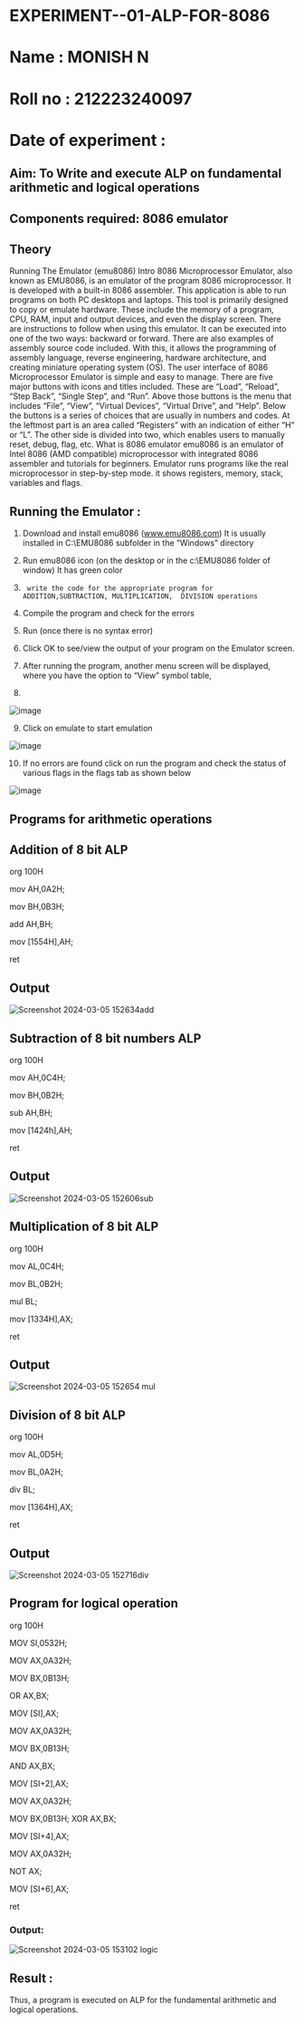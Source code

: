 # EXPERIMENT--01-ALP-FOR-8086
 # Name : MONISH N
# Roll no : 212223240097
# Date of experiment :
## Aim: To Write and execute ALP on fundamental arithmetic and logical operations
## Components required: 8086  emulator 
## Theory 
Running The Emulator (emu8086) Intro 8086 Microprocessor Emulator, also known as EMU8086, is an emulator of the program 8086 microprocessor. It is developed with a built-in 8086 assembler. This application is able to run programs on both PC desktops and laptops. This tool is primarily designed to copy or emulate hardware. These include the memory of a program, CPU, RAM, input and output devices, and even the display screen. There are instructions to follow when using this emulator. It can be executed into one of the two ways: backward or forward. There are also examples of assembly source code included. With this, it allows the programming of assembly language, reverse engineering, hardware architecture, and creating miniature operating system (OS). The user interface of 8086 Microprocessor Emulator is simple and easy to manage. There are five major buttons with icons and titles included. These are “Load”, “Reload”, “Step Back”, “Single Step”, and “Run”. Above those buttons is the menu that includes “File”, “View”, “Virtual Devices”, “Virtual Drive”, and “Help”. Below the buttons is a series of choices that are usually in numbers and codes. At the leftmost part is an area called “Registers” with an indication of either “H” or “L”. The other side is divided into two, which enables users to manually reset, debug, flag, etc. What is 8086 emulator emu8086 is an emulator of Intel 8086 (AMD compatible) microprocessor with integrated 8086 assembler and tutorials for beginners. Emulator runs programs like the real microprocessor in step-by-step mode. it shows registers, memory, stack, variables and flags.


 ## Running the Emulator :
1.	Download and install emu8086 (www.emu8086.com) It is usually installed in C:\EMU8086 subfolder in the “Windows” directory
2.	  Run  emu8086 icon (on the desktop or in the c:\EMU8086 folder of window) It has green color 
 
 
3.		write the code for the appropriate program for ADDITION,SUBTRACTION, MULTIPLICATION,  DIVISION operations 

4.	 Compile the program and check for the errors 
5.	Run (once there is no syntax error) 

6.	Click OK to see/view the output of your program on the Emulator screen. 


7.	After running the program, another menu screen will be displayed, where you have the option to “View” symbol table,
8.	 


![image](https://user-images.githubusercontent.com/36288975/189273263-d65baae9-4b8f-4723-afb3-c0ffa4052b04.png)











9.	Click on emulate to start emulation 








![image](https://user-images.githubusercontent.com/36288975/189273273-9bb36ec1-e2e8-4892-8d35-37707332bfdc.png)








10.	If no errors are found click on run the program and check the status of various flags in the flags tab as shown below 






![image](https://user-images.githubusercontent.com/36288975/189273277-113a2a33-4a40-4ff8-95a5-ecd3a1f504fe.png)







## Programs for arithmetic  operations

## Addition  of 8 bit ALP 
org 100H

mov AH,0A2H;

mov BH,0B3H;

add AH,BH;

mov [1554H],AH;

ret   


## Output  
 ![Screenshot 2024-03-05 152634add](https://github.com/Monishofficial/EXPERIMENT--01-ALP-FOR-8086/assets/149455421/59e758b6-a984-498d-ab9e-06c969faacc5)

## Subtraction   of 8 bit numbers  ALP 
 org 100H

mov AH,0C4H;

mov BH,0B2H;

sub AH,BH;

mov [1424h],AH;

ret  
## Output  
![Screenshot 2024-03-05 152606sub](https://github.com/Monishofficial/EXPERIMENT--01-ALP-FOR-8086/assets/149455421/593ec870-2419-4037-afc1-6576e7a624bf)

## Multiplication of 8 bit ALP
org 100H

mov AL,0C4H;

mov BL,0B2H;

mul BL;

mov [1334H],AX;

ret 
 ## Output  
![Screenshot 2024-03-05 152654 mul](https://github.com/Monishofficial/EXPERIMENT--01-ALP-FOR-8086/assets/149455421/23413eee-dc5d-4ca3-8368-cc26327296cc)


## Division of 8 bit ALP
org 100H

mov AL,0D5H;

mov BL,0A2H;

div BL;

mov [1364H],AX;

ret   

## Output  
![Screenshot 2024-03-05 152716div](https://github.com/Monishofficial/EXPERIMENT--01-ALP-FOR-8086/assets/149455421/09ee7047-9d89-47f9-99d4-e9d7f9f7c566)

## Program for logical operation
org 100H  

MOV SI,0532H;

MOV AX,0A32H;

MOV BX,0B13H;

OR AX,BX;

MOV [SI],AX;

MOV AX,0A32H;

MOV BX,0B13H;

AND AX,BX; 

MOV [SI+2],AX;

MOV AX,0A32H;

MOV BX,0B13H; 
XOR AX,BX;    

MOV [SI+4],AX;

MOV AX,0A32H;

NOT AX; 

MOV [SI+6],AX;

ret

### Output:

![Screenshot 2024-03-05 153102 logic](https://github.com/Monishofficial/EXPERIMENT--01-ALP-FOR-8086/assets/149455421/86c96d7f-7981-4460-9ebe-89e8f29c2b28)


## Result :
Thus, a program is executed on ALP for the fundamental arithmetic and logical operations.








